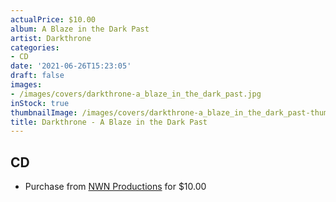 ```yaml
---
actualPrice: $10.00
album: A Blaze in the Dark Past
artist: Darkthrone
categories:
- CD
date: '2021-06-26T15:23:05'
draft: false
images:
- /images/covers/darkthrone-a_blaze_in_the_dark_past.jpg
inStock: true
thumbnailImage: /images/covers/darkthrone-a_blaze_in_the_dark_past-thumb.jpg
title: Darkthrone - A Blaze in the Dark Past
---
```


## CD
* Purchase from [NWN Productions](http://shop.nwnprod.com/index.php?route=product/product&path=93&product_id=11720&sort=pd.name&order=ASC) for $10.00
